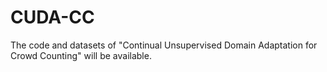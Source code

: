 # CUDA-CC
The code and datasets of "Continual Unsupervised Domain Adaptation for Crowd Counting" will be available.
